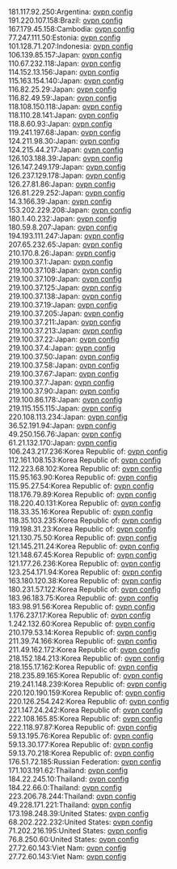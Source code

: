 181.117.92.250:Argentina: [ovpn config](vpn/181_117_92_250.ovpn)  
191.220.107.158:Brazil: [ovpn config](vpn/191_220_107_158.ovpn)  
167.179.45.158:Cambodia: [ovpn config](vpn/167_179_45_158.ovpn)  
77.247.111.50:Estonia: [ovpn config](vpn/77_247_111_50.ovpn)  
101.128.71.207:Indonesia: [ovpn config](vpn/101_128_71_207.ovpn)  
106.139.85.157:Japan: [ovpn config](vpn/106_139_85_157.ovpn)  
110.67.232.118:Japan: [ovpn config](vpn/110_67_232_118.ovpn)  
114.152.13.156:Japan: [ovpn config](vpn/114_152_13_156.ovpn)  
115.163.154.140:Japan: [ovpn config](vpn/115_163_154_140.ovpn)  
116.82.25.29:Japan: [ovpn config](vpn/116_82_25_29.ovpn)  
116.82.49.59:Japan: [ovpn config](vpn/116_82_49_59.ovpn)  
118.108.150.118:Japan: [ovpn config](vpn/118_108_150_118.ovpn)  
118.110.28.141:Japan: [ovpn config](vpn/118_110_28_141.ovpn)  
118.8.60.93:Japan: [ovpn config](vpn/118_8_60_93.ovpn)  
119.241.197.68:Japan: [ovpn config](vpn/119_241_197_68.ovpn)  
124.211.98.30:Japan: [ovpn config](vpn/124_211_98_30.ovpn)  
124.215.44.217:Japan: [ovpn config](vpn/124_215_44_217.ovpn)  
126.103.188.39:Japan: [ovpn config](vpn/126_103_188_39.ovpn)  
126.147.249.179:Japan: [ovpn config](vpn/126_147_249_179.ovpn)  
126.237.129.178:Japan: [ovpn config](vpn/126_237_129_178.ovpn)  
126.27.81.86:Japan: [ovpn config](vpn/126_27_81_86.ovpn)  
126.81.229.252:Japan: [ovpn config](vpn/126_81_229_252.ovpn)  
14.3.166.39:Japan: [ovpn config](vpn/14_3_166_39.ovpn)  
153.202.229.208:Japan: [ovpn config](vpn/153_202_229_208.ovpn)  
180.1.40.232:Japan: [ovpn config](vpn/180_1_40_232.ovpn)  
180.59.8.207:Japan: [ovpn config](vpn/180_59_8_207.ovpn)  
194.193.111.247:Japan: [ovpn config](vpn/194_193_111_247.ovpn)  
207.65.232.65:Japan: [ovpn config](vpn/207_65_232_65.ovpn)  
210.170.8.26:Japan: [ovpn config](vpn/210_170_8_26.ovpn)  
219.100.37.1:Japan: [ovpn config](vpn/219_100_37_1.ovpn)  
219.100.37.108:Japan: [ovpn config](vpn/219_100_37_108.ovpn)  
219.100.37.109:Japan: [ovpn config](vpn/219_100_37_109.ovpn)  
219.100.37.125:Japan: [ovpn config](vpn/219_100_37_125.ovpn)  
219.100.37.138:Japan: [ovpn config](vpn/219_100_37_138.ovpn)  
219.100.37.19:Japan: [ovpn config](vpn/219_100_37_19.ovpn)  
219.100.37.205:Japan: [ovpn config](vpn/219_100_37_205.ovpn)  
219.100.37.211:Japan: [ovpn config](vpn/219_100_37_211.ovpn)  
219.100.37.213:Japan: [ovpn config](vpn/219_100_37_213.ovpn)  
219.100.37.22:Japan: [ovpn config](vpn/219_100_37_22.ovpn)  
219.100.37.4:Japan: [ovpn config](vpn/219_100_37_4.ovpn)  
219.100.37.50:Japan: [ovpn config](vpn/219_100_37_50.ovpn)  
219.100.37.58:Japan: [ovpn config](vpn/219_100_37_58.ovpn)  
219.100.37.67:Japan: [ovpn config](vpn/219_100_37_67.ovpn)  
219.100.37.7:Japan: [ovpn config](vpn/219_100_37_7.ovpn)  
219.100.37.90:Japan: [ovpn config](vpn/219_100_37_90.ovpn)  
219.100.86.178:Japan: [ovpn config](vpn/219_100_86_178.ovpn)  
219.115.155.115:Japan: [ovpn config](vpn/219_115_155_115.ovpn)  
220.108.113.234:Japan: [ovpn config](vpn/220_108_113_234.ovpn)  
36.52.191.94:Japan: [ovpn config](vpn/36_52_191_94.ovpn)  
49.250.156.76:Japan: [ovpn config](vpn/49_250_156_76.ovpn)  
61.21.132.170:Japan: [ovpn config](vpn/61_21_132_170.ovpn)  
106.243.217.236:Korea Republic of: [ovpn config](vpn/106_243_217_236.ovpn)  
112.161.108.153:Korea Republic of: [ovpn config](vpn/112_161_108_153.ovpn)  
112.223.68.102:Korea Republic of: [ovpn config](vpn/112_223_68_102.ovpn)  
115.95.163.90:Korea Republic of: [ovpn config](vpn/115_95_163_90.ovpn)  
115.95.27.54:Korea Republic of: [ovpn config](vpn/115_95_27_54.ovpn)  
118.176.79.89:Korea Republic of: [ovpn config](vpn/118_176_79_89.ovpn)  
118.220.40.131:Korea Republic of: [ovpn config](vpn/118_220_40_131.ovpn)  
118.33.35.16:Korea Republic of: [ovpn config](vpn/118_33_35_16.ovpn)  
118.35.103.235:Korea Republic of: [ovpn config](vpn/118_35_103_235.ovpn)  
119.198.31.23:Korea Republic of: [ovpn config](vpn/119_198_31_23.ovpn)  
121.130.75.50:Korea Republic of: [ovpn config](vpn/121_130_75_50.ovpn)  
121.145.211.24:Korea Republic of: [ovpn config](vpn/121_145_211_24.ovpn)  
121.148.67.45:Korea Republic of: [ovpn config](vpn/121_148_67_45.ovpn)  
121.177.26.236:Korea Republic of: [ovpn config](vpn/121_177_26_236.ovpn)  
123.254.171.94:Korea Republic of: [ovpn config](vpn/123_254_171_94.ovpn)  
163.180.120.38:Korea Republic of: [ovpn config](vpn/163_180_120_38.ovpn)  
180.231.57.122:Korea Republic of: [ovpn config](vpn/180_231_57_122.ovpn)  
183.96.183.75:Korea Republic of: [ovpn config](vpn/183_96_183_75.ovpn)  
183.98.91.56:Korea Republic of: [ovpn config](vpn/183_98_91_56.ovpn)  
1.176.237.17:Korea Republic of: [ovpn config](vpn/1_176_237_17.ovpn)  
1.242.132.60:Korea Republic of: [ovpn config](vpn/1_242_132_60.ovpn)  
210.179.53.14:Korea Republic of: [ovpn config](vpn/210_179_53_14.ovpn)  
211.39.74.166:Korea Republic of: [ovpn config](vpn/211_39_74_166.ovpn)  
211.49.162.172:Korea Republic of: [ovpn config](vpn/211_49_162_172.ovpn)  
218.152.184.213:Korea Republic of: [ovpn config](vpn/218_152_184_213.ovpn)  
218.155.17.162:Korea Republic of: [ovpn config](vpn/218_155_17_162.ovpn)  
218.235.89.165:Korea Republic of: [ovpn config](vpn/218_235_89_165.ovpn)  
219.241.148.239:Korea Republic of: [ovpn config](vpn/219_241_148_239.ovpn)  
220.120.190.159:Korea Republic of: [ovpn config](vpn/220_120_190_159.ovpn)  
220.126.254.242:Korea Republic of: [ovpn config](vpn/220_126_254_242.ovpn)  
221.147.24.242:Korea Republic of: [ovpn config](vpn/221_147_24_242.ovpn)  
222.108.165.85:Korea Republic of: [ovpn config](vpn/222_108_165_85.ovpn)  
222.118.97.87:Korea Republic of: [ovpn config](vpn/222_118_97_87.ovpn)  
59.13.195.76:Korea Republic of: [ovpn config](vpn/59_13_195_76.ovpn)  
59.13.30.177:Korea Republic of: [ovpn config](vpn/59_13_30_177.ovpn)  
59.13.70.218:Korea Republic of: [ovpn config](vpn/59_13_70_218.ovpn)  
176.51.72.185:Russian Federation: [ovpn config](vpn/176_51_72_185.ovpn)  
171.103.191.62:Thailand: [ovpn config](vpn/171_103_191_62.ovpn)  
184.22.245.10:Thailand: [ovpn config](vpn/184_22_245_10.ovpn)  
184.22.66.0:Thailand: [ovpn config](vpn/184_22_66_0.ovpn)  
223.206.78.244:Thailand: [ovpn config](vpn/223_206_78_244.ovpn)  
49.228.171.221:Thailand: [ovpn config](vpn/49_228_171_221.ovpn)  
173.198.248.39:United States: [ovpn config](vpn/173_198_248_39.ovpn)  
68.202.222.232:United States: [ovpn config](vpn/68_202_222_232.ovpn)  
71.202.216.195:United States: [ovpn config](vpn/71_202_216_195.ovpn)  
76.8.250.60:United States: [ovpn config](vpn/76_8_250_60.ovpn)  
27.72.60.143:Viet Nam: [ovpn config](vpn/27_72_60_143.ovpn)  
27.72.60.143:Viet Nam: [ovpn config](vpn/27_72_60_143.ovpn)  
